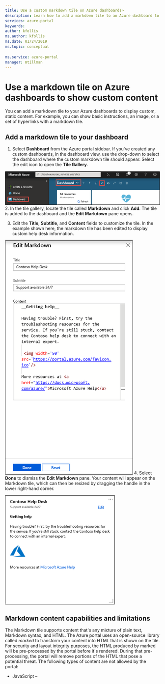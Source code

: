 ```yaml
---
title: Use a custom markdown tile on Azure dashboards>
description: Learn how to add a markdown tile to an Azure dashboard to display static content
services: azure-portal
keywords: 
author: kfollis
ms.author: kfollis
ms.date: 01/24/2019
ms.topic: conceptual

ms.service: azure-portal
manager: mtillman
---
```

# Use a markdown tile on Azure dashboards to show custom content
You can add a markdown tile to your Azure dashboards to display custom, static content. For example, you can show basic instructions, an image, or a set of hyperlinks with a markdown tile.

## Add a markdown tile to your dashboard
1. Select **Dashboard** from the Azure portal sidebar. If you've created any custom dashboards, in the dashboard view, use the drop-down to select the dashboard where the custom markdown tile should appear. Select the edit icon to open the **Tile Gallery**.

![Screenshot showing dashboard edit view](./media/azure-portal-markdown-tile/azure-portal-dashboard-edit.png)
2. In the tile gallery, locate the tile called **Markdown** and click **Add**. The tile is added to the dashboard and the **Edit Markdown** pane opens.

3. Edit the **Title**, **Subtitle**, and **Content** fields to customize the tile. In the example shown here, the markdown tile has been edited to display custom help desk information.

![Screenshot showing markdown tile edit view](./media/azure-portal-markdown-tile/azure-portal-edit-markdown-tile.png)
4. Select **Done** to dismiss the **Edit Markdown** pane. Your content will appear on the Markdown tile, which can then be resized by dragging the handle in the lower right-hand corner.

![Screenshot showing custom markdown tile](./media/azure-portal-markdown-tile/azure-portal-custom-markdown-tile.png)

## Markdown content capabilities and limitations
The Markdown tile supports content that's any mixture of plain text, Markdown syntax, and HTML. The Azure portal uses an open-source library called _marked_ to transform your content into HTML that is shown on the tile. For security and layout integrity purposes, the HTML produced by marked will be pre-processed by the portal before it's rendered. During that pre-processing, the portal will remove portions of the HTML that pose a potential threat. The following types of content are not allowed by the portal:

* JavaScript – <script> tags and inline JavaScript evaluations will be removed
* Iframes - <iframe> tags will be removed
* Style - <style> tags will be removed. Inline style attributes on HTML elements are not officially supported. You may find that some inline style elements work, but they could stop working at any time if they interfere with the layout of the portal. The Markdown tile is intended for basic static content that uses the default styles of the portal.

